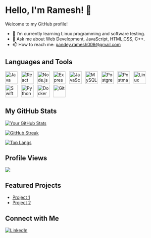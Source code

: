 # Hello, I'm Ramesh! 👋

Welcome to my GitHub profile!

- 🌱 I’m currently learning Linux programming and software testing.
- 💬 Ask me about Web Development, JavaScript, HTML,CSS, C++.
- 📫 How to reach me: pandey.ramesh009@gmail.com

## Languages and Tools

<div>
  <img src="https://img.shields.io/badge/Java-007396?style=social&logo=java&logoColor=white" title="Java" alt="Java" width="40" height="40"/> &nbsp;
  <img src="https://img.shields.io/badge/React-61DAFB?style=social&logo=react&logoColor=white" title="React" alt="React" width="40" height="40"/> &nbsp;
  <img src="https://img.shields.io/badge/Node.js-339933?style=social&logo=node.js&logoColor=white" title="Node.js" alt="Node.js" width="40" height="40"/> &nbsp;
  <img src="https://img.shields.io/badge/Express.js-000000?style=social&logo=express&logoColor=white" title="Express.js" alt="Express.js" width="40" height="40"/> &nbsp;
  <img src="https://img.shields.io/badge/JavaScript-F7DF1E?style=social&logo=javascript&logoColor=black" title="JavaScript" alt="JavaScript" width="40" height="40"/> &nbsp;
  <img src="https://img.shields.io/badge/MySQL-4479A1?style=social&logo=mysql&logoColor=white" title="MySQL" alt="MySQL" width="40" height="40"/> &nbsp;
  <img src="https://img.shields.io/badge/PostgreSQL-4169E1?style=social&logo=postgresql&logoColor=white" title="PostgreSQL" alt="PostgreSQL" width="40" height="40"/> &nbsp;
  <img src="https://img.shields.io/badge/Postman-FF6C37?style=social&logo=postman&logoColor=white" title="Postman" alt="Postman" width="40" height="40"/> &nbsp;
  <img src="https://img.shields.io/badge/Linux-FCC624?style=social&logo=linux&logoColor=black" title="Linux" alt="Linux" width="40" height="40"/> &nbsp;
  <img src="https://img.shields.io/badge/Swift-FA7343?style=social&logo=swift&logoColor=white" title="Swift" alt="Swift" width="40" height="40"/> &nbsp;
  <img src="https://img.shields.io/badge/Python-3776AB?style=social&logo=python&logoColor=white" title="Python" alt="Python" width="40" height="40"/> &nbsp;
  <img src="https://img.shields.io/badge/Docker-2496ED?style=social&logo=docker&logoColor=white" title="Docker" alt="Docker" width="40" height="40"/> &nbsp;
  <img src="https://img.shields.io/badge/Git-F05032?style=social&logo=git&logoColor=white" title="Git" alt="Git" width="40" height="40"/> &nbsp;
</div>




## My GitHub Stats

[![Your GitHub Stats](https://github-readme-stats.vercel.app/api?username=009Rambo&show_icons=true&theme=radical)](https://github.com/009Rambo)

[![GitHub Streak](https://github-readme-streak-stats.herokuapp.com?user=009Rambo&theme=merko)](https://git.io/streak-stats)

[![Top Langs](https://github-readme-stats.vercel.app/api/top-langs/?username=009Rambo&layout=compact&theme=vision-friendly-dark)](https://github.com/anuraghazra/github-readme-stats)

## Profile Views

![](https://komarev.com/ghpvc/?username=009Rambo&color=green)


## Featured Projects

- [Project 1](https://github.com/009Rambo/Web_dev_course_assignment)
- [Project 2](https://github.com/009Rambo/Web-Software-Production-Final-Project)


## Connect with Me

[![LinkedIn](https://img.shields.io/badge/LinkedIn-Ramesh-blue)](https://www.linkedin.com/in/ramesh-pandey-189a9222a/)



